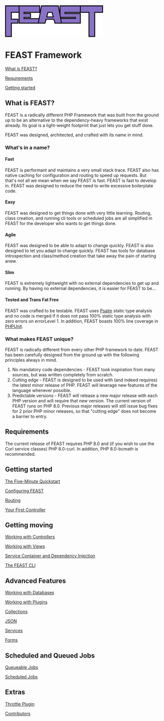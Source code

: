 ![FEAST Framework](logo.png)

# FEAST Framework

[What is FEAST?](#what-is-feast)

[Requirements](#requirements)

[Getting started](#getting-started)

## What is FEAST?

FEAST is a radically different PHP Framework that was built from the ground up to be an alternative to the
dependency-heavy frameworks that exist already. Its goal is a light-weight footprint that just lets you get stuff done.

FEAST was designed, architected, and crafted with its name in mind.

### What's in a name?

#### Fast

FEAST is performant and maintains a very small stack trace. FEAST also has native caching for configuration and routing
to speed up requests. But that's not all we mean when we say FEAST is fast. FEAST is fast to develop in. FEAST was
designed to reduce the need to write excessive boilerplate code.

#### Easy

FEAST was designed to get things done with very little learning. Routing, class creation, and running cli tools or
scheduled jobs are all simplified in FEAST for the developer who wants to get things done.

#### Agile

FEAST was designed to be able to adapt to change quickly. FEAST is also designed to let you adapt to change quickly.
FEAST has tools for database introspection and class/method creation that take away the pain of starting anew.

#### Slim

FEAST is extremely lightweight with no external dependencies to get up and running. By having no external dependencies,
it is easier for FEAST to be...

#### Tested and Trans Fat Free

FEAST was crafted to be testable. FEAST uses [Psalm](https://github.com/vimeo/psalm) static type analysis and no code is
merged if it does not pass 100% static type analysis with zero errors on errorLevel 1. In addition, FEAST boasts 100%
line coverage in [PHPUnit](https://github.com/sebastianbergmann/phpunit).

### What makes FEAST unique?

FEAST is radically different from every other PHP framework to date. FEAST has been carefully designed from the ground
up with the following principles always in mind.

1. No mandatory code dependencies - FEAST took inspiration from many sources, but was written completely from scratch.
2. Cutting edge - FEAST is designed to be used with (and indeed requires)
   the latest minor release of PHP. FEAST will leverage new features of the language whenever possible.
3. Predictable versions - FEAST will release a new major release with each PHP version and will require that new
   version. The current version of FEAST runs on PHP 8.0. Previous major releases will still issue bug fixes for 2 prior
   PHP minor releases, so that "cutting edge" does not become a barrier to entry.

## Requirements

The current release of FEAST requires PHP 8.0 and (if you wish to use the Curl service classes) PHP 8.0-curl. In
addition, PHP 8.0-bcmath is recommended.

## Getting started

[The Five-Minute Quickstart](install.md)

[Configuring FEAST](config.md)

[Routing](routing.md)

[Your First Controller](first-controller.md)

## Getting moving

[Working with Controllers](controller.md)

[Working with Views](view.md)

[Service Container and Dependency Injection](service-container.md)

[The FEAST CLI](cli.md)

## Advanced Features

[Working with Databases](models.md)

[Working with Plugins](plugin.md)

[Collections](collections.md)

[JSON](json.md)

[Services](services.md)

[Forms](forms.md)

## Scheduled and Queued Jobs

[Queueable Jobs](queues.md)

[Scheduled Jobs](cron-jobs.md)

## Extras

[Throttle Plugin](throttle.md)

[Contributors](contributors.md)
